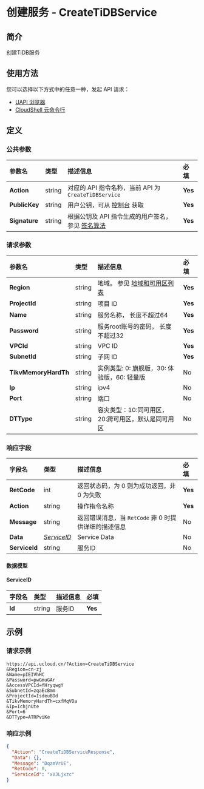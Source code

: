 # 创建服务 - CreateTiDBService

## 简介

创建TiDB服务






## 使用方法

您可以选择以下方式中的任意一种，发起 API 请求：
- [UAPI 浏览器](https://console.ucloud.cn/uapi/detail?id=CreateTiDBService)
- [CloudShell 云命令行](https://shell.ucloud.cn/)


## 定义

### 公共参数

| 参数名 | 类型 | 描述信息 | 必填 |
|:---|:---|:---|:---|
| **Action**     | string  | 对应的 API 指令名称，当前 API 为 `CreateTiDBService`                        | **Yes** |
| **PublicKey**  | string  | 用户公钥，可从 [控制台](https://console.ucloud.cn/uapi/apikey) 获取                                             | **Yes** |
| **Signature**  | string  | 根据公钥及 API 指令生成的用户签名，参见 [签名算法](api/summary/signature.md)  | **Yes** |

### 请求参数

| 参数名 | 类型 | 描述信息 | 必填 |
|:---|:---|:---|:---|
| **Region** | string | 地域。 参见 [地域和可用区列表](https://docs.ucloud.cn/api/summary/regionlist) |**Yes**|
| **ProjectId** | string | 项目 ID |**Yes**|
| **Name** | string | 服务名称， 长度不超过64 |**Yes**|
| **Password** | string | 服务root账号的密码， 长度不超过32 |**Yes**|
| **VPCId** | string | VPC ID |**Yes**|
| **SubnetId** | string | 子网 ID |**Yes**|
| **TikvMemoryHardTh** | string | 实例类型:   0: 旗舰版，30: 体验版，60: 轻量版  |No|
| **Ip** | string | ipv4 |No|
| **Port** | string | 端口 |No|
| **DTType** | string | 容灾类型：10:同可用区，20:跨可用区，默认是同可用区 |No|

### 响应字段

| 字段名 | 类型 | 描述信息 | 必填 |
|:---|:---|:---|:---|
| **RetCode** | int | 返回状态码，为 0 则为成功返回，非 0 为失败 |**Yes**|
| **Action** | string | 操作指令名称 |**Yes**|
| **Message** | string | 返回错误消息，当 `RetCode` 非 0 时提供详细的描述信息 |No|
| **Data** | [*ServiceID*](#ServiceID) | Service Data |No|
| **ServiceId** | string | 服务ID |No|

#### 数据模型


#### ServiceID

| 字段名 | 类型 | 描述信息 | 必填 |
|:---|:---|:---|:---|
| **Id** | string | 服务ID |**Yes**|

## 示例

### 请求示例
    
```
https://api.ucloud.cn/?Action=CreateTiDBService
&Region=cn-zj
&Name=pIEIVhHC
&Password=pwGmuGAr
&AccessVPCId=fHryqwgY
&SubnetId=zqaEcBmm
&ProjectId=IsdeuBDd
&TikvMemoryHardTh=cxfMqVOa
&Ip=IchjnUte
&Port=6
&DTType=ATRPviKe
```

### 响应示例
    
```json
{
  "Action": "CreateTiDBServiceResponse",
  "Data": {},
  "Message": "DqzmVrUE",
  "RetCode": 0,
  "ServiceId": "xVJLjxzc"
}
```





